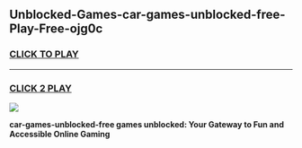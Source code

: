 
## Unblocked-Games-car-games-unblocked-free-Play-Free-ojg0c
<h3>
<a href="https://premium76.site?title=car-games-unblocked-free&ref=23A">CLICK TO PLAY</a></h3>
<hr>

<h3>
<a href="https://premium76.site?title=car-games-unblocked-free&ref=23A">CLICK 2 PLAY</a>
  
</h3>

<a href="https://premium76.site?title=car-games-unblocked-free&ref=23A"><img src="https://clearcache.store/games.png"></a>


**car-games-unblocked-free games unblocked: Your Gateway to Fun and Accessible Online Gaming**
